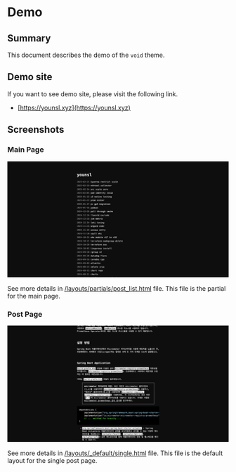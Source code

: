 # Demo

## Summary

This document describes the demo of the `void` theme.

## Demo site

If you want to see demo site, please visit the following link.

- [https://younsl.xyz](https://younsl.xyz)

## Screenshots

### Main Page

![Main Page](./assets/1.png)

See more details in [/layouts/partials/post_list.html](https://github.com/younsl/blog/blob/main/themes/void/layouts/partials/post_list.html) file. This file is the partial for the main page.

### Post Page

![Content Page](./assets/2.png)

See more details in [/layouts/_default/single.html](https://github.com/younsl/blog/blob/main/themes/void/layouts/_default/single.html) file. This file is the default layout for the single post page.